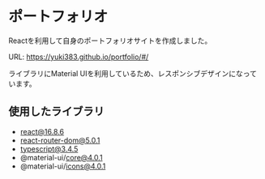 # ポートフォリオ

Reactを利用して自身のポートフォリオサイトを作成しました。

URL: https://yuki383.github.io/portfolio/#/

ライブラリにMaterial UIを利用しているため、レスポンシブデザインになっています。

## 使用したライブラリ

- react@16.8.6
- react-router-dom@5.0.1
- typescript@3.4.5
- @material-ui/core@4.0.1
- @material-ui/icons@4.0.1




